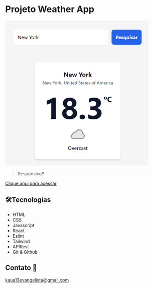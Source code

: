 # Projeto Weather App

![preview](./.github/Preview.png)

> Responsivo!!

[Clique aqui para acessar](https://weather-applicationjs.netlify.app/)

## 🛠️Tecnologias

- HTML
- CSS
- Javascript
- React
- Eslint
- Tailwind
- APIRest
- Git & Github

## Contato 📲

kaua13evangelista@gmail.com
